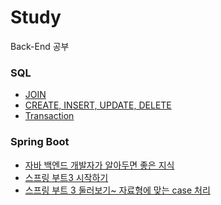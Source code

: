 # Study
Back-End 공부
<br>

### SQL
- [JOIN](https://github.com/SeJin4019/Study/blob/main/SQL/JOIN.md)
- [CREATE, INSERT, UPDATE, DELETE](https://github.com/SeJin4019/Study/blob/main/SQL/CREATE%2C%20INSERT%2C%20UPDATE%2C%20DELETE.md)
- [Transaction](https://github.com/SeJin4019/Study/blob/main/SQL/Transaction.md)


### Spring Boot
- [자바 백엔드 개발자가 알아두면 좋은 지식](https://github.com/SeJin4019/Study/blob/main/SpringBoot/%EC%8A%A4%ED%94%84%EB%A7%81%20%EB%B6%80%ED%8A%B8%203%20%EB%B0%B1%EC%97%94%EB%93%9C%20%EA%B0%9C%EB%B0%9C%EC%9E%90%20%EB%90%98%EA%B8%B0%20/1.%20%EC%9E%90%EB%B0%94%20%EB%B0%B1%EC%97%94%EB%93%9C%20%EA%B0%9C%EB%B0%9C%EC%9E%90%EA%B0%80%20%EC%95%8C%EC%95%84%EB%91%90%EB%A9%B4%20%EC%A2%8B%EC%9D%80%20%EC%A7%80%EC%8B%9D.md)
- [스프링 부트3 시작하기](https://github.com/SeJin4019/Study/blob/main/SpringBoot/%EC%8A%A4%ED%94%84%EB%A7%81%20%EB%B6%80%ED%8A%B8%203%20%EB%B0%B1%EC%97%94%EB%93%9C%20%EA%B0%9C%EB%B0%9C%EC%9E%90%20%EB%90%98%EA%B8%B0%20/2.%20%EC%8A%A4%ED%94%84%EB%A7%81%20%EB%B6%80%ED%8A%B83%20%EC%8B%9C%EC%9E%91%ED%95%98%EA%B8%B0.md)
- [스프링 부트 3 둘러보기~ 자료형에 맞는 case 처리](https://github.com/SeJin4019/Study/blob/main/SpringBoot/%EC%8A%A4%ED%94%84%EB%A7%81%20%EB%B6%80%ED%8A%B8%203%20%EB%B0%B1%EC%97%94%EB%93%9C%20%EA%B0%9C%EB%B0%9C%EC%9E%90%20%EB%90%98%EA%B8%B0%20/2.%20%EC%8A%A4%ED%94%84%EB%A7%81%20%EB%B6%80%ED%8A%B83%20%EC%8B%9C%EC%9E%91%ED%95%98%EA%B8%B0/%EC%8A%A4%ED%94%84%EB%A7%81%20%EB%B6%80%ED%8A%B8%203%20%EB%91%98%EB%9F%AC%EB%B3%B4%EA%B8%B0~%20%EC%9E%90%EB%A3%8C%ED%98%95%EC%97%90%20%EB%A7%9E%EB%8A%94%20case%20%EC%B2%98%EB%A6%AC.md)
